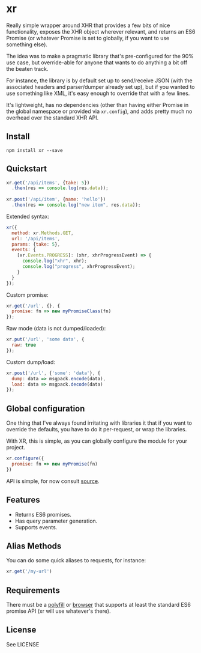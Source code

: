 xr
========

Really simple wrapper around XHR that provides a few bits of nice
functionality, exposes the XHR object wherever relevant, and returns an
ES6 Promise (or whatever Promise is set to globally, if you want to use
something else).

The idea was to make a pragmatic library that's pre-configured for the 90%
use case, but override-able for anyone that wants to do anything
a bit off the beaten track.

For instance, the library is by default set up to send/receive JSON (with
the associated headers and parser/dumper already set up), but if you wanted to
use something like XML, it's easy enough to override that with a few lines.

It's lightweight, has no dependencies (other than having either Promise
in the global namespace or provided via `xr.config`), and adds pretty
much no overhead over the standard XHR API.

Install
----------
`npm install xr --save`

Quickstart
----------

```javascript
xr.get('/api/items', {take: 5})
  .then(res => console.log(res.data));
    
xr.post('/api/item', {name: 'hello'})
  .then(res => console.log("new item", res.data));
```

Extended syntax:

```javascript
xr({
  method: xr.Methods.GET,
  url: '/api/items',
  params: {take: 5},
  events: {
    [xr.Events.PROGRESS]: (xhr, xhrProgressEvent) => {
      console.log("xhr", xhr);
      console.log("progress", xhrProgressEvent);
    }
  }
});
```

Custom promise:

```javascript
xr.get('/url', {}, {
  promise: fn => new myPromiseClass(fn)
});
```

Raw mode (data is not dumped/loaded):

```javascript
xr.put('/url', 'some data', {
  raw: true
});
```

Custom dump/load:

```javascript
xr.post('/url', {'some': 'data'}, {
  dump: data => msgpack.encode(data),
  load: data => msgpack.decode(data)
});
```

Global configuration
--------------------

One thing that I've always found irritating with libraries it that if you want to 
override the defaults, you have to do it per-request, or wrap the libraries.

With XR, this is simple, as you can globally configure the module for your project.

```javascript
xr.configure({
  promise: fn => new myPromise(fn)
})
```


API is simple, for now consult [source](https://github.com/radiosilence/xr/blob/master/src/xr.js).

Features
--------

 * Returns ES6 promises.
 * Has query parameter generation.
 * Supports events.

Alias Methods
-------------

You can do some quick aliases to requests, for instance:
    
```javascript
xr.get('/my-url')
```

Requirements
------------

There must be a [polyfill](https://github.com/jakearchibald/es6-promise) or [browser](https://developer.mozilla.org/en-US/docs/Web/JavaScript/Reference/Global_Objects/Promise#Browser_compatibility) that supports at least the standard ES6 promise API
(xr will use whatever's there).

License
-------

See LICENSE

